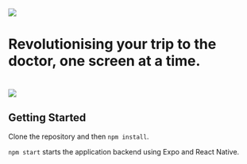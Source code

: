 # ![](https://mediplus-img-store.s3.amazonaws.com/BlueLogoFullTrim.jpg)

# Revolutionising your trip to the doctor, one screen at a time.

# ![](https://drive.google.com/file/d/1bC06Pfrj5KPCT6v8p1cY5HQuzOz15Dr6/view?usp=sharing)

## Getting Started
Clone the repository and then `npm install`.

`npm start` starts the application backend using Expo and React Native.
